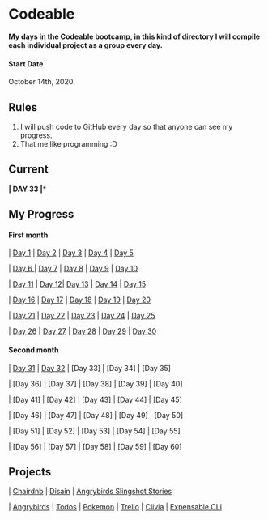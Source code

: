 # Codeable

**My days in the Codeable bootcamp, in this kind of directory I will compile each individual project as a group every day.**

#### Start Date
October 14th, 2020.

## Rules
1. I will push code to GitHub every day so that anyone can see my progress.
2. That me like programming :D

## Current
**| DAY 33 |***

## My Progress

#### First month
|  [Day 1](https://github.com/StevenACZ/component-library-essentials-StevenACZ)  |  [Day 2](https://github.com/StevenACZ/component-library-flexbox-StevenACZ)  |  [Day 3](https://github.com/StevenACZ/component-library-forms-StevenACZ)  |  [Day 4](https://github.com/StevenACZ/component-library-tables-StevenACZ)  | [Day 5](https://github.com/StevenACZ/week1-team5)

|  [Day 6 ](https://github.com/StevenACZ/component-library-grid-StevenACZ) |  [Day 7](https://github.com/StevenACZ/component-library-responsive-StevenACZ) | [Day 8](https://github.com/StevenACZ/component-library-animations-a11y-StevenACZ) | [Day 9](https://github.com/StevenACZ/html-css-individual-StevenACZ) | [Day 10](https://github.com/StevenACZ/week2-team1)

| [Day 11](https://github.com/StevenACZ/ruby-basics-1-StevenACZ) | [Day 12](https://github.com/StevenACZ/ruby-basics-2-StevenACZ)| [Day 13](https://github.com/StevenACZ/ruby-methods-StevenACZ) | [Day 14](https://github.com/StevenACZ/todos_ruby) | [Day 15](https://github.com/StevenACZ/w3-calencli-w3ex-team5)

| [Day 16](https://github.com/StevenACZ/ruby-blocks-StevenACZ) | [Day 17](https://github.com/StevenACZ/ruby-classes-StevenACZ) | [Day 18](https://github.com/StevenACZ/ruby-modules-StevenACZ) | [Day 19](https://github.com/StevenACZ/Practice-week-4) | [Day 20](https://github.com/StevenACZ/pokemon-ruby-w4-team13)

| [Day 21](https://github.com/StevenACZ/ruby-files-StevenACZ) | [Day 22](https://github.com/StevenACZ/ruby-regex-StevenACZ) | [Day 23](https://github.com/StevenACZ/ruby-csv-json-StevenACZ) | [Day 24](https://github.com/StevenACZ/clin-boards-w5-trello-peruano) | [Day 25](https://github.com/StevenACZ/clin-boards-w5-trello-peruano)

| [Day 26](https://github.com/StevenACZ/ruby-exceptions-testing-StevenACZ) | [Day 27](https://github.com/StevenACZ/ruby-http-StevenACZ) | [Day 28](https://github.com/StevenACZ/clivia-generator-StevenACZ) | [Day 29](https://github.com/StevenACZ/expensable-cli-w6-team11-xds) | [Day 30](https://github.com/StevenACZ/expensable-cli-w6-team11-xds)

#### Second month
| [Day 31](https://github.com/StevenACZ/sql-movielens-1-StevenACZ) | [Day 32](https://github.com/StevenACZ/sql-movielens-2-StevenACZ) | [Day 33] | [Day 34] | [Day 35]

| [Day 36] | [Day 37] | [Day 38] | [Day 39] | [Day 40]

| [Day 41] | [Day 42] | [Day 43] | [Day 44] | [Day 45]

| [Day 46] | [Day 47] | [Day 48] | [Day 49] | [Day 50]

| [Day 51] | [Day 52] | [Day 53] | [Day 54] | [Day 55]

| [Day 56] | [Day 57] | [Day 58] | [Day 59] | [Day 60]
 
 ## Projects
 
 | [Chairdnb](https://github.com/StevenACZ/week1-team5) | [Disain](https://github.com/StevenACZ/component-library-animations-a11y-StevenACZ) | [Angrybirds Slingshot Stories](https://github.com/StevenACZ/html-css-individual-StevenACZ)
 
 | [Angrybirds](https://github.com/StevenACZ/week2-team1) | [Todos](https://github.com/StevenACZ/todos_ruby) | [Pokemon](https://github.com/StevenACZ/pokemon-ruby-w4-team13) | [Trello](https://github.com/StevenACZ/clin-boards-w5-trello-peruano) | [Clivia](https://github.com/StevenACZ/clivia-generator-StevenACZ) | [Expensable CLi](https://github.com/StevenACZ/expensable-cli-w6-team11-xds)
